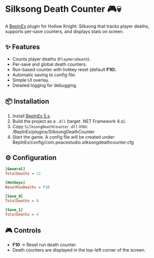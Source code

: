 # Silksong Death Counter 🎮💀

A [BepInEx](https://github.com/BepInEx/BepInEx) plugin for Hollow Knight: Silksong that tracks player deaths, supports per-save counters, and displays stats on screen.

## ✨ Features
- Counts player deaths (`PlayHeroDeath`).
- Per-save and global death counters.
- Run-based counter with hotkey reset (default **F10**).
- Automatic saving to config file.
- Simple UI overlay.
- Detailed logging for debugging.

## 📦 Installation
1. Install [BepInEx 5.x](https://github.com/BepInEx/BepInEx/releases).
2. Build the project as a `.dll` (target .NET Framework 4.x).
3. Copy `SilksongDeathCounter.dll` into: <game folder>/BepInEx/plugins/SilksongDeathCounter
4. Start the game. A config file will be created under: BepInEx/config/com.peacestudio.silksongdeathcounter.cfg

## ⚙️ Configuration
```ini
[General]
TotalDeaths = 12

[Hotkeys]
ResetRunDeaths = F10

[Save_0]
TotalDeaths = 8

[Save_1]
TotalDeaths = 4
```

## 🎮 Controls
- **F10** → Reset run death counter.
- Death counters are displayed in the top-left corner of the screen.
